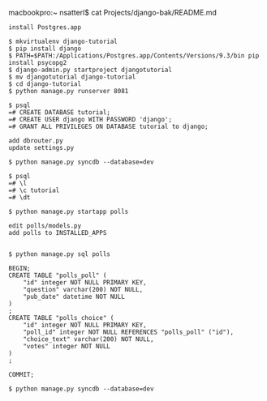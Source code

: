 macbookpro:~ nsatterl$ cat Projects/django-bak/README.md

    install Postgres.app

    $ mkvirtualenv django-tutorial
    $ pip install django
    $ PATH=$PATH:/Applications/Postgres.app/Contents/Versions/9.3/bin pip install psycopg2
    $ django-admin.py startproject djangotutorial
    $ mv djangotutorial django-tutorial
    $ cd django-tutorial
    $ python manage.py runserver 8081

    $ psql
    =# CREATE DATABASE tutorial;
    =# CREATE USER django WITH PASSWORD 'django';
    =# GRANT ALL PRIVILEGES ON DATABASE tutorial to django;

    add dbrouter.py
    update settings.py

    $ python manage.py syncdb --database=dev

    $ psql
    =# \l
    =# \c tutorial
    =# \dt

    $ python manage.py startapp polls

    edit polls/models.py
    add polls to INSTALLED_APPS


    $ python manage.py sql polls

    BEGIN;
    CREATE TABLE "polls_poll" (
        "id" integer NOT NULL PRIMARY KEY,
        "question" varchar(200) NOT NULL,
        "pub_date" datetime NOT NULL
    )
    ;
    CREATE TABLE "polls_choice" (
        "id" integer NOT NULL PRIMARY KEY,
        "poll_id" integer NOT NULL REFERENCES "polls_poll" ("id"),
        "choice_text" varchar(200) NOT NULL,
        "votes" integer NOT NULL
    )
    ;

    COMMIT;

    $ python manage.py syncdb --database=dev